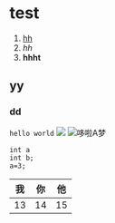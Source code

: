 # test
1. [hh](https://github.com/sunshinelong/test/blob/main/README.md)
2. *hh*
3. **hhht**
## yy
### dd
`hello world`
![](https://gimg2.baidu.com/image_search/src=http%3A%2F%2Fpic.jj20.com%2Fup%2Fallimg%2F1113%2F0F420110430%2F200F4110430-3-1200.jpg&refer=http%3A%2F%2Fpic.jj20.com&app=2002&size=f9999,10000&q=a80&n=0&g=0n&fmt=jpeg?sec=1649149957&t=9d691337efb3736ba0165784c07d70fb)
![哆啦A梦](https://img-blog.csdnimg.cn/58901ad8e5e4475bb680e10e0bf48a30.jpeg#pic_center)
```
int a
int b;
a=3;
```
|我 |你 |他
|---|---|---|
|13|14|15|

